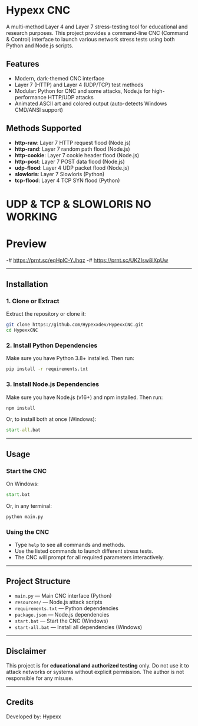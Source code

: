 # Hypexx CNC

A multi-method Layer 4 and Layer 7 stress-testing tool for educational and research purposes. This project provides a command-line CNC (Command & Control) interface to launch various network stress tests using both Python and Node.js scripts.

## Features
- Modern, dark-themed CNC interface
- Layer 7 (HTTP) and Layer 4 (UDP/TCP) test methods
- Modular: Python for CNC and some attacks, Node.js for high-performance HTTP/UDP attacks
- Animated ASCII art and colored output (auto-detects Windows CMD/ANSI support)

## Methods Supported
- **http-raw**: Layer 7 HTTP request flood (Node.js)
- **http-rand**: Layer 7 random path flood (Node.js)
- **http-cookie**: Layer 7 cookie header flood (Node.js)
- **http-post**: Layer 7 POST data flood (Node.js)
- **udp-flood**: Layer 4 UDP packet flood (Node.js)
- **slowloris**: Layer 7 Slowloris (Python)
- **tcp-flood**: Layer 4 TCP SYN flood (Python)
# UDP & TCP & SLOWLORIS NO WORKING


# Preview

-# https://prnt.sc/eqHplC-YJhqz
-# https://prnt.sc/UKZIsw8lXpUw


---

## Installation

### 1. Clone or Extract
Extract the repository or clone it:
```sh
git clone https://github.com/Hypexxdev/HypexxCNC.git
cd HypexxCNC
```

### 2. Install Python Dependencies
Make sure you have Python 3.8+ installed. Then run:
```sh
pip install -r requirements.txt
```

### 3. Install Node.js Dependencies
Make sure you have Node.js (v16+) and npm installed. Then run:
```sh
npm install
```

Or, to install both at once (Windows):
```bat
start-all.bat
```

---

## Usage

### Start the CNC
On Windows:
```bat
start.bat
```
Or, in any terminal:
```sh
python main.py
```

### Using the CNC
- Type `help` to see all commands and methods.
- Use the listed commands to launch different stress tests.
- The CNC will prompt for all required parameters interactively.

---

## Project Structure
- `main.py` — Main CNC interface (Python)
- `resources/` — Node.js attack scripts
- `requirements.txt` — Python dependencies
- `package.json` — Node.js dependencies
- `start.bat` — Start the CNC (Windows)
- `start-all.bat` — Install all dependencies (Windows)

---

## Disclaimer
This project is for **educational and authorized testing** only. Do not use it to attack networks or systems without explicit permission. The author is not responsible for any misuse.

---

## Credits
Developed by: Hypexx
